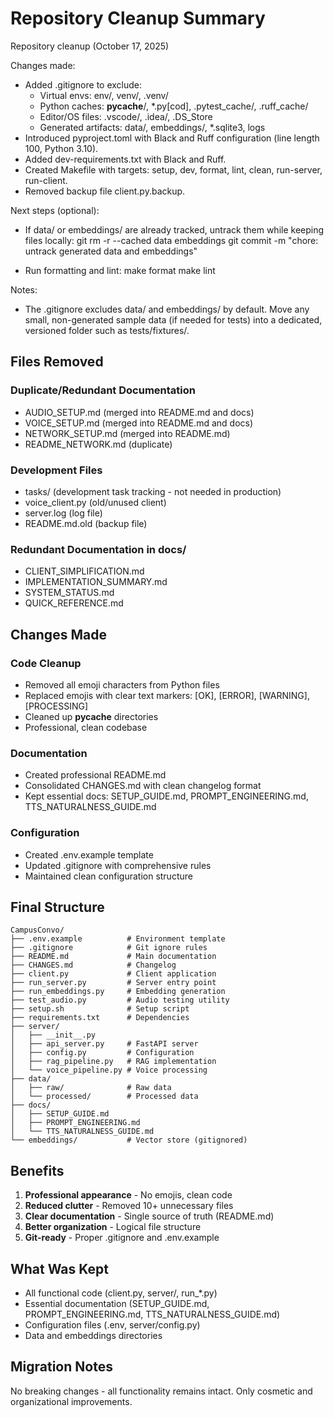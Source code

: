 # Repository Cleanup Summary
Repository cleanup (October 17, 2025)

Changes made:

- Added .gitignore to exclude:
	- Virtual envs: env/, venv/, .venv/
	- Python caches: __pycache__/, *.py[cod], .pytest_cache/, .ruff_cache/
	- Editor/OS files: .vscode/, .idea/, .DS_Store
	- Generated artifacts: data/, embeddings/, *.sqlite3, logs
- Introduced pyproject.toml with Black and Ruff configuration (line length 100, Python 3.10).
- Added dev-requirements.txt with Black and Ruff.
- Created Makefile with targets: setup, dev, format, lint, clean, run-server, run-client.
- Removed backup file client.py.backup.

Next steps (optional):

- If data/ or embeddings/ are already tracked, untrack them while keeping files locally:
	git rm -r --cached data embeddings
	git commit -m "chore: untrack generated data and embeddings"

- Run formatting and lint:
	make format
	make lint

Notes:

- The .gitignore excludes data/ and embeddings/ by default. Move any small, non-generated sample data (if needed for tests) into a dedicated, versioned folder such as tests/fixtures/.

## Files Removed

### Duplicate/Redundant Documentation
- AUDIO_SETUP.md (merged into README.md and docs)
- VOICE_SETUP.md (merged into README.md and docs)
- NETWORK_SETUP.md (merged into README.md)
- README_NETWORK.md (duplicate)

### Development Files
- tasks/ (development task tracking - not needed in production)
- voice_client.py (old/unused client)
- server.log (log file)
- README.md.old (backup file)

### Redundant Documentation in docs/
- CLIENT_SIMPLIFICATION.md
- IMPLEMENTATION_SUMMARY.md
- SYSTEM_STATUS.md
- QUICK_REFERENCE.md

## Changes Made

### Code Cleanup
- Removed all emoji characters from Python files
- Replaced emojis with clear text markers: [OK], [ERROR], [WARNING], [PROCESSING]
- Cleaned up __pycache__ directories
- Professional, clean codebase

### Documentation
- Created professional README.md
- Consolidated CHANGES.md with clean changelog format
- Kept essential docs: SETUP_GUIDE.md, PROMPT_ENGINEERING.md, TTS_NATURALNESS_GUIDE.md

### Configuration
- Created .env.example template
- Updated .gitignore with comprehensive rules
- Maintained clean configuration structure

## Final Structure

```
CampusConvo/
├── .env.example          # Environment template
├── .gitignore            # Git ignore rules
├── README.md             # Main documentation
├── CHANGES.md            # Changelog
├── client.py             # Client application
├── run_server.py         # Server entry point
├── run_embeddings.py     # Embedding generation
├── test_audio.py         # Audio testing utility
├── setup.sh              # Setup script
├── requirements.txt      # Dependencies
├── server/
│   ├── __init__.py
│   ├── api_server.py     # FastAPI server
│   ├── config.py         # Configuration
│   ├── rag_pipeline.py   # RAG implementation
│   └── voice_pipeline.py # Voice processing
├── data/
│   ├── raw/              # Raw data
│   └── processed/        # Processed data
├── docs/
│   ├── SETUP_GUIDE.md
│   ├── PROMPT_ENGINEERING.md
│   └── TTS_NATURALNESS_GUIDE.md
└── embeddings/           # Vector store (gitignored)
```

## Benefits

1. **Professional appearance** - No emojis, clean code
2. **Reduced clutter** - Removed 10+ unnecessary files
3. **Clear documentation** - Single source of truth (README.md)
4. **Better organization** - Logical file structure
5. **Git-ready** - Proper .gitignore and .env.example

## What Was Kept

- All functional code (client.py, server/, run_*.py)
- Essential documentation (SETUP_GUIDE.md, PROMPT_ENGINEERING.md, TTS_NATURALNESS_GUIDE.md)
- Configuration files (.env, server/config.py)
- Data and embeddings directories

## Migration Notes

No breaking changes - all functionality remains intact.
Only cosmetic and organizational improvements.


